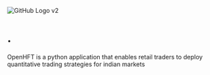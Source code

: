 ![GitHub Logo v2](https://github.com/user-attachments/assets/9c5562d7-5f73-4cad-ab1c-5eca039687af)
# .

OpenHFT is a python application that enables retail traders to deploy quantitative trading strategies for indian markets
